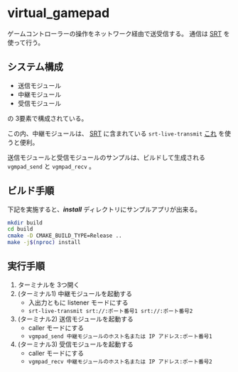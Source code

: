 # virtual_gamepad

ゲームコントローラーの操作をネットワーク経由で送受信する。
通信は [SRT](https://github.com/Haivision/srt) を使って行う。

## システム構成

* 送信モジュール
* 中継モジュール
* 受信モジュール

の 3要素で構成されている。

この内、中継モジュールは、 [SRT](https://github.com/Haivision/srt) に含まれている
`srt-live-transmit` [これ](https://github.com/Haivision/srt/blob/master/docs/apps/srt-live-transmit.md)
を使うと便利。

送信モジュールと受信モジュールのサンプルは、ビルドして生成される `vgmpad_send` と `vgmpad_recv` 。

## ビルド手順

下記を実施すると、***install*** ディレクトリにサンプルアプリが出来る。
```bash
mkdir build
cd build
cmake -D CMAKE_BUILD_TYPE=Release ..
make -j$(nproc) install
```

## 実行手順

1. ターミナルを 3つ開く
1. (ターミナル1) 中継モジュールを起動する
    * 入出力ともに listener モードにする
    * `srt-live-transmit srt://:ポート番号1 srt://:ポート番号2`
1. (ターミナル2) 送信モジュールを起動する
    * caller モードにする
    * `vgmpad_send 中継モジュールのホスト名または IP アドレス:ポート番号1`
1. (ターミナル3) 受信モジュールを起動する
    * caller モードにする
    * `vgmpad_recv 中継モジュールのホスト名または IP アドレス:ポート番号2`
